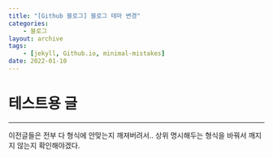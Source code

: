 ```yaml
---
title: "[Github 블로그] 블로그 테마 변경"
categories: 
    - 블로그
layout: archive
tags: 
    - [jekyll, Github.io, minimal-mistakes]
date: 2022-01-10
---
```



# 테스트용 글
------------------

이전글들은 전부 다 형식에 안맞는지 깨져버려서..
상위 명시해두는 형식을 바꿔서 깨지지 않는지 확인해야겠다.